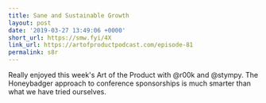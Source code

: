 ```yaml
---
title: Sane and Sustainable Growth
layout: post
date: '2019-03-27 13:49:06 +0000'
short_url: https://smw.fyi/4X
link_url: https://artofproductpodcast.com/episode-81
permalink: s8r
---
```

Really enjoyed this week's Art of the Product with @r00k and @stympy. The Honeybadger approach to conference sponsorships is much smarter than what we have tried ourselves.
